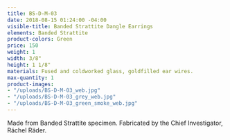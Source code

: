```yaml
---
title: BS-D-M-03
date: 2018-08-15 01:24:00 -04:00
visible-title: Banded Strattite Dangle Earrings
elements: Banded Strattite
product-colors: Green
price: 150
weight: 1
width: 3/8"
height: 1 1/8"
materials: Fused and coldworked glass, goldfilled ear wires.
max-quantity: 1
product-images:
- "/uploads/BS-D-M-03_web.jpg"
- "/uploads/BS-D-M-03_grey_web.jpg"
- "/uploads/BS-D-M-03_green_smoke_web.jpg"
---
```


Made from Banded Strattite specimen. Fabricated by the Chief Investigator, Ráchel Räder.